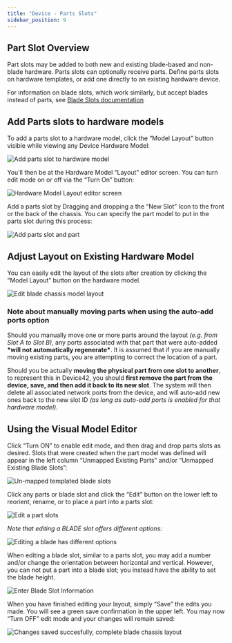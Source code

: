 ```yaml
---
title: "Device - Parts Slots"
sidebar_position: 9
---
```


## Part Slot Overview

Part slots may be added to both new and existing blade-based and non-blade hardware. Parts slots can optionally receive parts. Define parts slots on hardware templates, or add one directly to an existing hardware device.

For information on blade slots, which work similarly, but accept blades instead of parts, see [Blade Slots documentation](device-blade-slots.md)

## Add Parts slots to hardware models

To add a parts slot to a hardware model, click the “Model Layout” button visible while viewing any Device Hardware Model:

![Add parts slot to hardware model](/assets/images/Model_layout_button-VIEW_Device_hardware_model.PNG)

You’ll then be at the Hardware Model “Layout” editor screen. You can turn edit mode on or off via the “Turn On” button:

![Hardware Model Layout editor screen](/assets/images/Model_layout_EDIT_screen.PNG)

Add a parts slot by Dragging and dropping a the “New Slot” Icon to the front or the back of the chassis. You can specify the part model to put in the parts slot during this process:

![Add parts slot and part](/assets/images/enter_parts_slot_information.png)

## Adjust Layout on Existing Hardware Model

You can easily edit the layout of the slots after creation by clicking the “Model Layout” button on the hardware model.

![Edit blade chassis model layout](/assets/images/view_hardware_model_Model_layout_button-HL.PNG)

### Note about manually moving parts when using the auto-add ports option

Should you manually move one or more parts around the layout _(e.g. from Slot A to Slot B)_, any ports associated with that part that were auto-added **\*will not automatically regenerate\***. It is assumed that if you are manually moving existing parts, you are attempting to correct the location of a part.

Should you be actually **moving the physical part from one slot to another**, to represent this in Device42, you should **first remove the part from the device, save, and then add it back to its new slot**. The system will then delete all associated network ports from the device, and will auto-add new ones back to the new slot ID _(as long as auto-add ports is enabled for that hardware model)_.

## Using the Visual Model Editor

Click “Turn ON” to enable edit mode, and then drag and drop parts slots as desired. Slots that were created when the part model was defined will appear in the left column “Unmapped Existing Parts” and/or “Unmapped Existing Blade Slots”:

![Un-mapped templated blade slots](/assets/images/UNMAPPED_EXISTING_BLADE_SLOTS-Blade_chassis_populated.PNG)

Click any parts or blade slot and click the “Edit” button on the lower left to reorient, rename, or to place a part into a parts slot:

![Edit a part slots](/assets/images/edit_a_parts_slot_part_layout_view.png)

_Note that editing a BLADE slot offers different options:_

![Editing a blade has different options](/assets/images/EDIT_BLADE_SLOT_Blade_chassis_Layout_view.PNG)

When editing a blade slot, similar to a parts slot, you may add a number and/or change the orientation between horizontal and vertical. However, you can not put a part into a blade slot; you instead have the ability to set the blade height.

![Enter Blade Slot Information](/assets/images/enter_parts_slot_information.png)

When you have finished editing your layout, simply “Save” the edits you made. You will see a green save confirmation in the upper left. You may now “Turn OFF” edit mode and your changes will remain saved:

![Changes saved succesfully, complete blade chassis layout](/assets/images/Dell_m1000_example_layout_COMPLETE.PNG)
